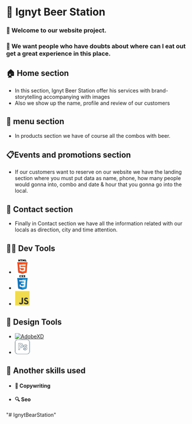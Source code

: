 # 🍺 Ignyt Beer Station


### 👋 Welcome to our website project.

### 🍻 We want people who have doubts about where can I eat out get a great experience in this place.

## 🏠 Home section

- In this section, Ignyt Beer Station offer his services with brand-storytelling accompanying with images
- Also we show up the name, profile and review of our customers 

## 🍔 menu section

- In products section we have of course all the combos with beer.

## 📋Events and promotions section

- If our customers want to reserve on our website we have the landing section where you must put data as name, phone, how many people would gonna into, combo and date & hour that you gonna go into the local.

## 📱 Contact section

- Finally in Contact section we have all the information related with our locals as direction, city and time attention.

## 👨‍💻 Dev Tools

- <a href="https://www.w3.org/html/" target="_blank" rel="noreferrer"> <img src="https://raw.githubusercontent.com/devicons/devicon/master/icons/html5/html5-original-wordmark.svg" alt="html5" width="40" height="40"/> </a> 
- <a href="https://www.w3schools.com/css/" target="_blank" rel="noreferrer"> <img src="https://raw.githubusercontent.com/devicons/devicon/master/icons/css3/css3-original-wordmark.svg" alt="css3" width="40" height="40"/> </a> 
- <a href="https://developer.mozilla.org/en-US/docs/Web/JavaScript" target="_blank" rel="noreferrer"> <img src="https://raw.githubusercontent.com/devicons/devicon/master/icons/javascript/javascript-original.svg" alt="javascript" width="40" height="40"/> </a> 

## 🎨 Design Tools

- [![AdobeXD](https://img.shields.io/badge/adobeXD-2E001F?style=for-the-badge&logo=adobeXD&logoColor=2E001F&labelColor=FF26BE)]()  
- <a href="https://www.photoshop.com/en" target="_blank" rel="noreferrer"> <img src="https://raw.githubusercontent.com/devicons/devicon/master/icons/photoshop/photoshop-line.svg" alt="photoshop" width="40" height="40"/> </a>


## 💪 Another skills used 

- #### 📝 Copywriting
- #### 🔍 Seo

"# IgnytBearStation" 
